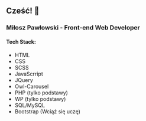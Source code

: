 ## Cześć! 👋

### Miłosz Pawłowski - Front-end Web Developer

#### Tech Stack:
- HTML
- CSS
- SCSS
- JavaScrript
- JQuery
- Owl-Carousel
- PHP (tylko podstawy)
- WP (tylko podstawy)
- SQL/MySQL
- Bootstrap (Wciąż się uczę)
